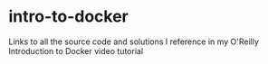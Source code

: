 intro-to-docker
===============

Links to all the source code and solutions I reference in my O'Reilly Introduction to Docker video tutorial
